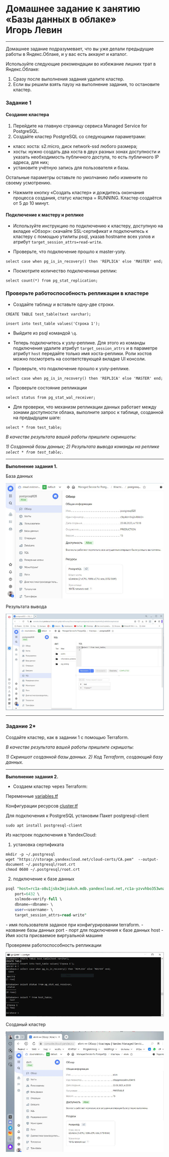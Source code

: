 # Домашнее задание к занятию «Базы данных в облаке» <br/> Игорь Левин

---

Домашнее задание подразумевает, что вы уже делали предыдущие работы в Яндекс.Облаке, и у вас есть аккаунт и каталог.


Используйте следующие рекомендации во избежание лишних трат в Яндекс.Облаке:
1) Сразу после выполнения задания удалите кластер.
2) Если вы решили взять паузу на выполнение задания, то остановите кластер.

### Задание 1


#### Создание кластера
1. Перейдите на главную страницу сервиса Managed Service for PostgreSQL.
1. Создайте кластер PostgreSQL со следующими параметрами:
- класс хоста: s2.micro, диск network-ssd любого размера;
- хосты: нужно создать два хоста в двух разных зонах доступности и указать необходимость публичного доступа, то есть публичного IP адреса, для них;
- установите учётную запись для пользователя и базы.

Остальные параметры оставьте по умолчанию либо измените по своему усмотрению.

* Нажмите кнопку «Создать кластер» и дождитесь окончания процесса создания, статус кластера = RUNNING. Кластер создаётся от 5 до 10 минут.

#### Подключение к мастеру и реплике 

* Используйте инструкцию по подключению к кластеру, доступную на вкладке «Обзор»: cкачайте SSL-сертификат и подключитесь к кластеру с помощью утилиты psql, указав hostname всех узлов и атрибут ```target_session_attrs=read-write```.

* Проверьте, что подключение прошло к master-узлу.
```
select case when pg_is_in_recovery() then 'REPLICA' else 'MASTER' end;
```
* Посмотрите количество подключенных реплик:
```
select count(*) from pg_stat_replication;
```

### Проверьте работоспособность репликации в кластере

* Создайте таблицу и вставьте одну-две строки.
```
CREATE TABLE test_table(text varchar);
```
```
insert into test_table values('Строка 1');
```

* Выйдите из psql командой ```\q```.

* Теперь подключитесь к узлу-реплике. Для этого из команды подключения удалите атрибут ```target_session_attrs```  и в параметре атрибут ```host``` передайте только имя хоста-реплики. Роли хостов можно посмотреть на соответствующей вкладке UI консоли.

* Проверьте, что подключение прошло к узлу-реплике.
```
select case when pg_is_in_recovery() then 'REPLICA' else 'MASTER' end;
```
* Проверьте состояние репликации
```
select status from pg_stat_wal_receiver;
```

* Для проверки, что механизм репликации данных работает между зонами доступности облака, выполните запрос к таблице, созданной на предыдущем шаге:
```
select * from test_table;
```

*В качестве результата вашей работы пришлите скриншоты:*

*1) Созданной базы данных;*
*2) Результата вывода команды на реплике ```select * from test_table;```.*


---

**Выполнение задания 1.**


База данных

 ![db.JPG](https://github.com/elekpow/netology/blob/main/reldb/lesson9/images/db.JPG)


Результата вывода 


 ![select.JPG](https://github.com/elekpow/netology/blob/main/reldb/lesson9/images/select.JPG)



---

### Задание 2*

Создайте кластер, как в задании 1 с помощью Terraform.


*В качестве результата вашей работы пришлите скришоты:*

*1) Скриншот созданной базы данных.*
*2) Код Terraform, создающий базу данных.*


---

**Выполнение задания 2.**


- Создаем кластер через Terraform:


Переменные [variables.tf](https://github.com/elekpow/netology/blob/main/reldb/lesson9/files/variables.tf) 

Конфигурации ресурсов [cluster.tf](https://github.com/elekpow/netology/blob/main/reldb/lesson9/files/cluster.tf) 


Для подключения к PostgreSQL установим Пакет postgresql-client

```
sudo apt install postgresql-client
```

Из настроек  подключения в YandexCloud:

1) установка сертификата
```
mkdir -p ~/.postgresql 
wget "https://storage.yandexcloud.net/cloud-certs/CA.pem"  --output-document ~/.postgresql/root.crt 
chmod 0600 ~/.postgresql/root.crt
```

2) подключение к базе данных
```sql
psql "host=rc1a-o8u1jsbx3mjiukvh.mdb.yandexcloud.net,rc1a-yzvvhbo353wnabyi.mdb.yandexcloud.net \
    port=6432 \
    sslmode=verify-full \
    dbname=<dbname> \
    user=<username> \
    target_session_attrs=read-write"
```

<username> - имя пользователя заданое при конфигурировании terraform.
<dbname> - название базы данных
port - порт для подключения к базе данных 
host - Имя хоста присваемое виртуальной машине

Проверяем работоспособность репликации

 ![terminal.JPG](https://github.com/elekpow/netology/blob/main/reldb/lesson9/images/terminal.JPG)
 
Созданый кластер
 
 ![elvm.JPG](https://github.com/elekpow/netology/blob/main/reldb/lesson9/images/elvm.JPG)